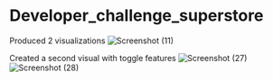 # Developer_challenge_superstore
Produced 2 visualizations
![Screenshot (11)](https://github.com/Rxbrooks15/Developer_challenge_superstore/assets/112977778/a63697f7-3201-4c29-be00-39f865d59bac)


Created a second visual with toggle features 
![Screenshot (27)](https://github.com/Rxbrooks15/Developer_challenge_superstore/assets/112977778/2d00301b-73b6-40f0-b517-2f1f76c650cf)
![Screenshot (28)](https://github.com/Rxbrooks15/Developer_challenge_superstore/assets/112977778/5a77ded1-e93c-4901-b3d2-2d2a4c7256e9)
